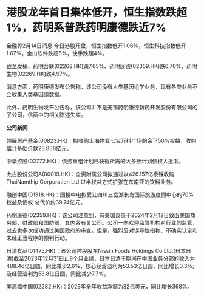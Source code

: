 # 港股龙年首日集体低开，恒生指数跌超1%，药明系普跌药明康德跌近7%

金融界2月14日消息 今日港股开盘，恒生指数低开1.06%，恒生科技指数低开1.67%，金山软件跌超5%，快手跌超4%。

截至发稿，药明合联(02268.HK)跌7.65%、药明康德(02359.HK)跌6.70%、药明生物(02269.HK)跌4.97%。

消息方面，药明康德发布公告称，该公司没有人类基因组学业务，现有各类业务不会收集人类基因组数据。

此外，药明生物发布公告称，该公司并不是无锡药明康德新药开发股份有限公司的子公司，信函中的相关陈述失实。

**公司新闻**

领展房产基金(00823.HK)：拟收购上海物业七宝万科广场的余下50%权益，收购估计基础价款23.838亿元。

中梁控股(02772.HK)：债务重组计划已获得所需的大多数计划债权人批准。

太古股份公司A(00019.HK)：全资附属公司拟通过以426.157亿泰铢收购ThaiNamthip Corporation
Ltd.过半权益方式扩张在东南亚的饮料业务。

融创中国(01918.HK)：国投中电拟受让四川三岔湖长岛国际旅游度假中心的70%权益及债权 总代价约39.74亿元。

药明康德(02359.HK)：该公司注意到，有美国议员于2024年2月12日致函美国商务部、财政部和国防部，其内容有关公司。公司一向欢迎监管机构对行业的监管，过去也多次成功通过美国政府的审查。但是，强烈反对误导性指称、不确实认定和未经正当程序的预判行动。

日清食品(01475.HK)：该公司控股股东Nissin Foods Holdings
Co.Ltd.(日本日清)截至2023年12月31日止9个月业绩，日本日清于期间在中国业务分部的收入为488.46亿日圆，同比减少2.6%，核心经营溢利为53.53亿日圆，同比增长0.3%;及经营溢利为53.8亿日圆，同比减少7.7%。

美高梅中国(02282.HK)：2023年全年收益净额为32亿美元，同比增长368%。

